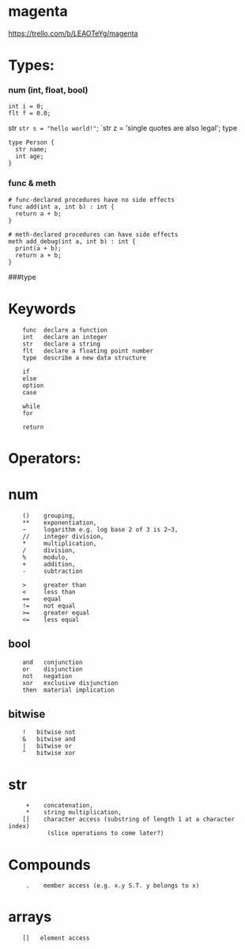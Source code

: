 # magenta
https://trello.com/b/LEAOTeYg/magenta

# Types:

### num (int, float, bool)
  ```
  int i = 0;
  flt f = 0.0;
  ```
  
  str
  `str s = "hello world!"`;
  `str z = 'single quotes are also legal';
  type
  ```
  type Person {
    str name;
    int age;
  }
  
  ```
  
  
### func & meth
  ```
  # func-declared procedures have no side effects
  func add(int a, int b) : int {
    return a + b;
  }
  
  # meth-declared procedures can have side effects
  meth add_debug(int a, int b) : int {
    print(a + b);
    return a + b;
  }
  
```

###type
  

# Keywords
```
	func  declare a function
    int   declare an integer
    str   declare a string
    flt   declare a floating point number
    type  describe a new data structure
    
    if
    else
    option
    case
    
    while
    for
    
    return
```


# Operators:
  
# num
```
    ()    grouping,
    **    exponentiation,
    ~     logarithm e.g. log base 2 of 3 is 2~3,
    //    integer division,
    *     multiplication,
    /     division,
    %     modulo,
    +     addition,
    -     subtraction
    
    >     greater than
    <     less than
    ==    equal
    !=    not equal
    >=    greater equal
    <=    less equal
```
 
## bool
```
    and   conjunction
    or    disjunction
    not   negation
    xor   exclusive disjunction
    then  material implication
```

## bitwise
```
    !   bitwise not
    &   bitwise and
    |   bitwise or
    ^   bitwise xor
```

# str
```
     +    concatenation,
     *    string multiplication,
    []    character access (substring of length 1 at a character index)
           (slice operations to come later?)
```

# Compounds
```
     .    member access (e.g. x.y S.T. y belongs to x)
```
 
# arrays
```
    []   element access
```
